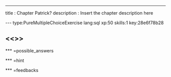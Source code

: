 ---
title       : Chapter Patrick?
description : Insert the chapter description here

--- type:PureMultipleChoiceExercise lang:sql xp:50 skills:1 key:28e6f78b28
## <<<New Exercise>>>


*** =possible_answers

*** =hint

*** =feedbacks

